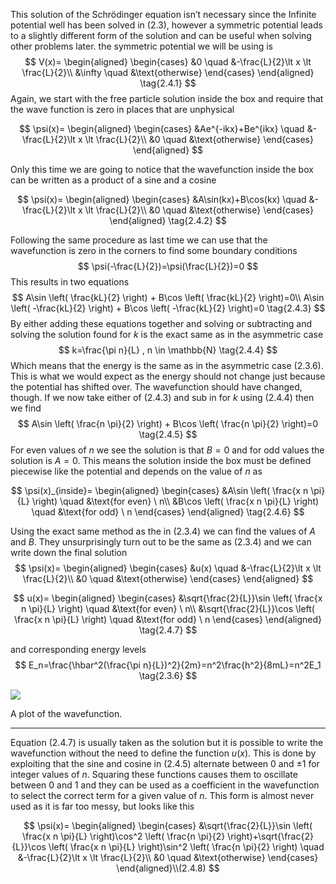 This solution of the Schrödinger equation isn’t necessary since the Infinite potential well has been solved in $(2.3)$, however a symmetric potential leads to a slightly different form of the solution and can be useful when solving other problems later. the symmetric potential we will be using is
 $$
 V(x)=
 \begin{aligned}
	\begin{cases}
		&0 		\quad 	&-\frac{L}{2}\lt x \lt \frac{L}{2}\\
		&\infty 	\quad	&\text{otherwise}
	\end{cases}
	\end{aligned} \tag{2.4.1}
$$
Again, we start with the free particle solution inside the box and require that the wave function is zero in places that are unphysical

<div class="[style:largeEquation]">

$$
\psi(x)=
\begin{aligned}
	\begin{cases}
		&Ae^{-ikx}+Be^{ikx} 		\quad 	&-\frac{L}{2}\lt x \lt \frac{L}{2}\\
		&0						\quad	&\text{otherwise}
	\end{cases}
	\end{aligned}
$$
</div>

Only this time we are going to notice that the wavefunction inside the box can be written as a product of a sine and a cosine

<div class="[style:largeEquation]">

$$
\psi(x)=
\begin{aligned}
	\begin{cases}
		&A\sin(kx)+B\cos(kx) 	\quad 	&-\frac{L}{2}\lt x \lt \frac{L}{2}\\
		&0						\quad	&\text{otherwise}
	\end{cases}
	\end{aligned} \tag{2.4.2}
$$

</div>

Following the same procedure as last time we can use that the wavefunction is zero in the corners to find some boundary conditions
$$
\psi(-\frac{L}{2})=\psi(\frac{L}{2})=0
$$
This results in two equations
$$
A\sin \left( \frac{kL}{2} \right) + B\cos \left( \frac{kL}{2} \right)=0\\ 
A\sin \left( -\frac{kL}{2} \right) + B\cos \left( -\frac{kL}{2} \right)=0 \tag{2.4.3}
$$
By either adding these equations together and solving or subtracting and solving the solution found for $k$ is the exact same as in the asymmetric case
$$
k=\frac{\pi n}{L} , n \in \mathbb{N} \tag{2.4.4}
$$
Which means that the energy is the same as in the asymmetric case $(2.3.6)$. This is what we would expect as the energy should not change just because the potential has shifted over. The wavefunction should have changed, though. If we now take either of $(2.4.3)$ and sub in for $k$ using $(2.4.4)$ then we find
$$
A\sin \left( \frac{n \pi}{2} \right) + B\cos \left( \frac{n \pi}{2} \right)=0 \tag{2.4.5}
$$
For even values of $n$ we see the solution is that $B=0$ and for odd values the solution is $A=0$. This means the solution inside the box must be defined piecewise like the potential and depends on the value of $n$ as 

<div class="[style:largeEquation]">

$$
\psi(x)_{inside}=
\begin{aligned}
	\begin{cases}
		&A\sin \left( \frac{x n \pi}{L} \right)		\quad 	&\text{for even} \ n\\
		&B\cos \left( \frac{x n \pi}{L} \right)		\quad	&\text{for odd}  \ n
	\end{cases}
	\end{aligned} \tag{2.4.6}
$$
</div>

Using the exact same method as the in $(2.3.4)$ we can find the values of $A$ and $B$. They unsurprisingly turn out to be the same as $(2.3.4)$ and we can write down the final solution
$$
\psi(x)=
\begin{aligned}
	\begin{cases}
		&u(x)	\quad 	&-\frac{L}{2}\lt x \lt \frac{L}{2}\\
		&0		\quad	&\text{otherwise}
	\end{cases}
	\end{aligned}
$$

<div class="[style:largeEquation]">

$$
u(x)=
\begin{aligned}
	\begin{cases}
		&\sqrt{\frac{2}{L}}\sin \left( \frac{x n \pi}{L} \right)		\quad 	&\text{for even} \ n\\
		&\sqrt{\frac{2}{L}}\cos \left( \frac{x n \pi}{L} \right)		\quad	&\text{for odd}  \ n
	\end{cases}
	\end{aligned} \tag{2.4.7}
$$

</div>

and corresponding energy levels
$$
E_n=\frac{\hbar^2(\frac{\pi n}{L})^2}{2m}=n^2\frac{h^2}{8mL}=n^2E_1 \tag{2.3.6}
$$

[![]([data:figure241])](https://www.desmos.com/calculator/tjjyki30e7)

<label>A plot of the wavefunction.</label>


<hr/>

Equation $(2.4.7)$ is usually taken as the solution but it is possible to write the wavefunction without the need to define the function $u(x)$. This is done by exploiting that the sine and cosine in $(2.4.5)$ alternate between $0$ and $\pm 1$ for integer values of $n$. Squaring these functions causes them to oscillate between $0$ and $1$ and they can be used as a coefficient in the wavefunction to select the correct term for a given value of $n$. This form is almost never used as it is far too messy, but looks like this

<div class="[style:largeEquation]">

$$
\psi(x)=
\begin{aligned}
	\begin{cases}
		&\sqrt{\frac{2}{L}}\sin \left( \frac{x n \pi}{L} \right)\cos^2 \left( \frac{n \pi}{2} \right)+\sqrt{\frac{2}{L}}\cos \left( \frac{x n \pi}{L} \right)\sin^2 \left( \frac{n \pi}{2} \right)	\quad 	&-\frac{L}{2}\lt x \lt \frac{L}{2}\\
		&0						\quad	&\text{otherwise}
	\end{cases} 
	\end{aligned}\\(2.4.8)
$$

</div>
